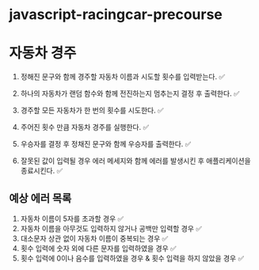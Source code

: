# javascript-racingcar-precourse

# 자동차 경주

1. 정해진 문구와 함께 경주할 자동차 이름과 시도할 횟수를 입력받는다. ✅

2. 하나의 자동차가 랜덤 함수와 함께 전진하는지 멈추는지 결정 후 출력한다. ✅

3. 경주할 모든 자동차가 한 번의 횟수를 시도한다. ✅

4. 주어진 횟수 만큼 자동차 경주를 실행한다. ✅

5. 우승자를 결정 후 정채진 문구와 함께 우승자를 출력한다. ✅

6. 잘못된 값이 입력될 경우 에러 메세지와 함께 에러를 발생시킨 후 애플리케이션을 종료시킨다. ✅

## 예상 에러 목록

1. 자동차 이름이 5자를 초과할 경우 ✅
2. 자동차 이름을 아무것도 입력하지 않거나 공백만 입력할 경우 ✅
3. 대소문자 상관 없이 자동차 이름이 중복되는 경우 ✅
4. 횟수 입력에 숫자 외에 다른 문자를 입력하였을 경우 ✅
5. 횟수 입력에 0이나 음수를 입력하였을 경우 & 횟수 입력을 하지 않았을 경우 ✅
